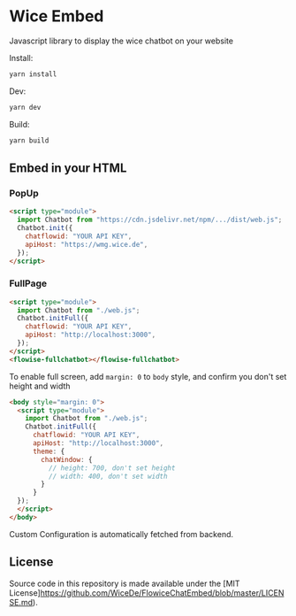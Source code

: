 <!-- markdownlint-disable MD030 -->

# Wice Embed

Javascript library to display the wice chatbot on your website


Install:

```bash
yarn install
```

Dev:

```bash
yarn dev
```

Build:

```bash
yarn build
```

## Embed in your HTML

### PopUp

```html
<script type="module">
  import Chatbot from "https://cdn.jsdelivr.net/npm/.../dist/web.js";
  Chatbot.init({
    chatflowid: "YOUR API KEY",
    apiHost: "https://wmg.wice.de",
  });
</script>
```

### FullPage

```html
<script type="module">
  import Chatbot from "./web.js";
  Chatbot.initFull({
    chatflowid: "YOUR API KEY",
    apiHost: "http://localhost:3000",
  });
</script>
<flowise-fullchatbot></flowise-fullchatbot>
```

To enable full screen, add `margin: 0` to <code>body</code> style, and confirm you don't set height and width

```html
<body style="margin: 0">
  <script type="module">
    import Chatbot from "./web.js";
    Chatbot.initFull({
      chatflowid: "YOUR API KEY",
      apiHost: "http://localhost:3000",
      theme: {
        chatWindow: {
          // height: 700, don't set height
          // width: 400, don't set width
        }
      }
  });
  </script>
</body>
```
Custom Configuration is automatically fetched from backend.

## License

Source code in this repository is made available under the [MIT License]https://github.com/WiceDe/FlowiceChatEmbed/blob/master/LICENSE.md).
